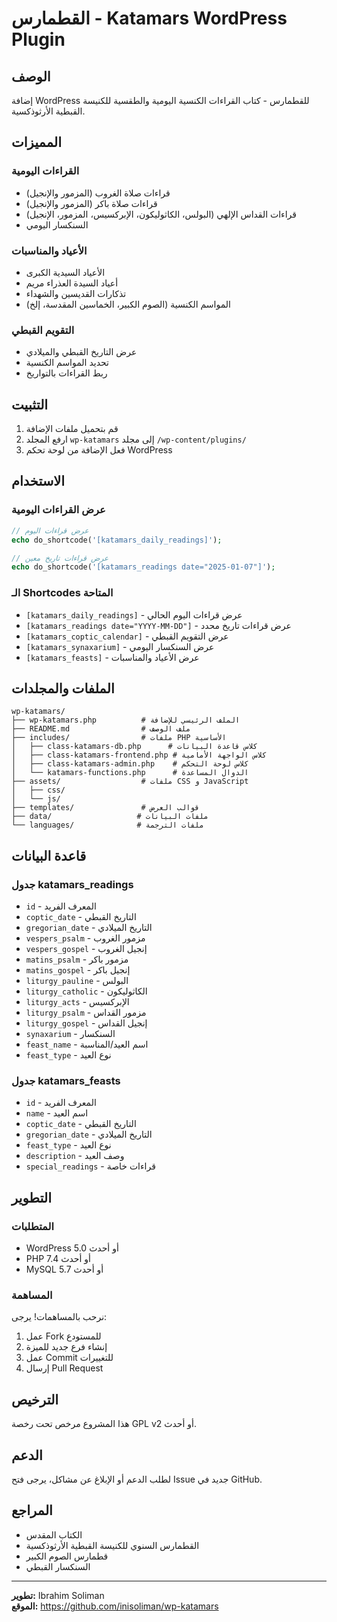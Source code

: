 # القطمارس - Katamars WordPress Plugin

## الوصف

إضافة WordPress للقطمارس - كتاب القراءات الكنسية اليومية والطقسية للكنيسة القبطية الأرثوذكسية.

## المميزات

### القراءات اليومية
- قراءات صلاة الغروب (المزمور والإنجيل)
- قراءات صلاة باكر (المزمور والإنجيل)
- قراءات القداس الإلهي (البولس، الكاثوليكون، الإبركسيس، المزمور، الإنجيل)
- السنكسار اليومي

### الأعياد والمناسبات
- الأعياد السيدية الكبرى
- أعياد السيدة العذراء مريم
- تذكارات القديسين والشهداء
- المواسم الكنسية (الصوم الكبير، الخماسين المقدسة، إلخ)

### التقويم القبطي
- عرض التاريخ القبطي والميلادي
- تحديد المواسم الكنسية
- ربط القراءات بالتواريخ

## التثبيت

1. قم بتحميل ملفات الإضافة
2. ارفع المجلد `wp-katamars` إلى مجلد `/wp-content/plugins/`
3. فعل الإضافة من لوحة تحكم WordPress

## الاستخدام

### عرض القراءات اليومية
```php
// عرض قراءات اليوم
echo do_shortcode('[katamars_daily_readings]');

// عرض قراءات تاريخ معين
echo do_shortcode('[katamars_readings date="2025-01-07"]');
```

### الـ Shortcodes المتاحة

- `[katamars_daily_readings]` - عرض قراءات اليوم الحالي
- `[katamars_readings date="YYYY-MM-DD"]` - عرض قراءات تاريخ محدد
- `[katamars_coptic_calendar]` - عرض التقويم القبطي
- `[katamars_synaxarium]` - عرض السنكسار اليومي
- `[katamars_feasts]` - عرض الأعياد والمناسبات

## الملفات والمجلدات

```
wp-katamars/
├── wp-katamars.php          # الملف الرئيسي للإضافة
├── README.md                # ملف الوصف
├── includes/                # ملفات PHP الأساسية
│   ├── class-katamars-db.php      # كلاس قاعدة البيانات
│   ├── class-katamars-frontend.php # كلاس الواجهة الأمامية
│   ├── class-katamars-admin.php    # كلاس لوحة التحكم
│   └── katamars-functions.php      # الدوال المساعدة
├── assets/                  # ملفات CSS و JavaScript
│   ├── css/
│   └── js/
├── templates/               # قوالب العرض
├── data/                   # ملفات البيانات
└── languages/              # ملفات الترجمة
```

## قاعدة البيانات

### جدول katamars_readings
- `id` - المعرف الفريد
- `coptic_date` - التاريخ القبطي
- `gregorian_date` - التاريخ الميلادي
- `vespers_psalm` - مزمور الغروب
- `vespers_gospel` - إنجيل الغروب
- `matins_psalm` - مزمور باكر
- `matins_gospel` - إنجيل باكر
- `liturgy_pauline` - البولس
- `liturgy_catholic` - الكاثوليكون
- `liturgy_acts` - الإبركسيس
- `liturgy_psalm` - مزمور القداس
- `liturgy_gospel` - إنجيل القداس
- `synaxarium` - السنكسار
- `feast_name` - اسم العيد/المناسبة
- `feast_type` - نوع العيد

### جدول katamars_feasts
- `id` - المعرف الفريد
- `name` - اسم العيد
- `coptic_date` - التاريخ القبطي
- `gregorian_date` - التاريخ الميلادي
- `feast_type` - نوع العيد
- `description` - وصف العيد
- `special_readings` - قراءات خاصة

## التطوير

### المتطلبات
- WordPress 5.0 أو أحدث
- PHP 7.4 أو أحدث
- MySQL 5.7 أو أحدث

### المساهمة
نرحب بالمساهمات! يرجى:
1. عمل Fork للمستودع
2. إنشاء فرع جديد للميزة
3. عمل Commit للتغييرات
4. إرسال Pull Request

## الترخيص

هذا المشروع مرخص تحت رخصة GPL v2 أو أحدث.

## الدعم

لطلب الدعم أو الإبلاغ عن مشاكل، يرجى فتح Issue جديد في GitHub.

## المراجع

- الكتاب المقدس
- القطمارس السنوي للكنيسة القبطية الأرثوذكسية
- قطمارس الصوم الكبير
- السنكسار القبطي

---

**تطوير:** Ibrahim Soliman  
**الموقع:** https://github.com/inisoliman/wp-katamars
